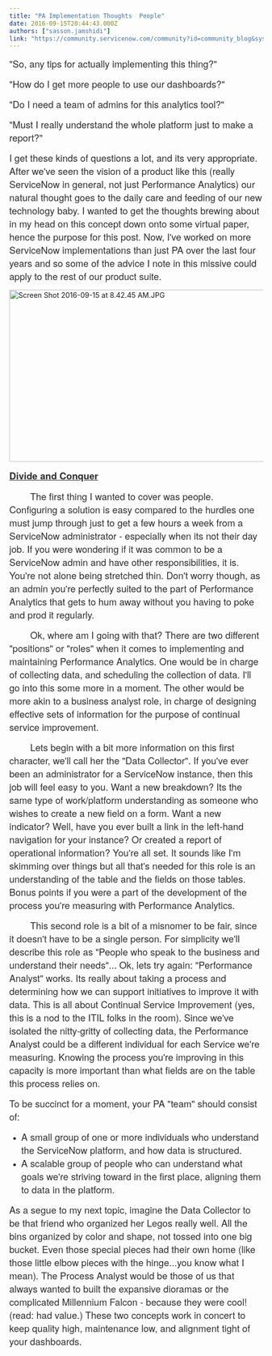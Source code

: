 ```yaml
---
title: "PA Implementation Thoughts  People"
date: 2016-09-15T20:44:43.000Z
authors: ["sasson.jamshidi"]
link: "https://community.servicenow.com/community?id=community_blog&sys_id=2d6dea29dbd0dbc01dcaf3231f961955"
---
```

<p><span style="font-size: 14.0pt; font-family: 'Helvetica Neue'; color: #2e2e2e;">"So, any tips for actually implementing this thing?"</span></p><p><span style="font-size: 14.0pt; font-family: 'Helvetica Neue'; color: #2e2e2e;">"How do I get more people to use our dashboards?"</span></p><p><span style="font-size: 14.0pt; font-family: 'Helvetica Neue'; color: #2e2e2e;">"Do I need a team of admins for this analytics tool?"</span></p><p><span style="font-size: 14.0pt; font-family: 'Helvetica Neue'; color: #2e2e2e;">"Must I really understand the whole platform just to make a report?"</span></p><p></p><p><span style="font-size: 14.0pt; font-family: 'Helvetica Neue'; color: #2e2e2e;">I get these kinds of questions a lot, and its very appropriate. After we've seen the vision of a product like this (really ServiceNow in general, not just Performance Analytics) our natural thought goes to the daily care and feeding of our new technology baby. I wanted to get the thoughts brewing about in my head on this concept down onto some virtual paper, hence the purpose for this post. Now, I've worked on more ServiceNow implementations than just PA over the last four years and so some of the advice I note in this missive could apply to the rest of our product suite.</span></p><p></p><p><img   alt="Screen Shot 2016-09-15 at 8.42.45 AM.JPG" class="image-1 jive-image" src="38cb00cadb109fc03eb27a9e0f9619ed.iix" style="width: 620px; height: 340px; display: block; margin-left: auto; margin-right: auto;"/></p><p></p><p><span style="; color: #2e2e2e; text-decoration: underline; font-size: 14.0pt; font-family: 'Helvetica Neue';"><strong>Divide and Conquer</strong></span></p><p><span style="font-size: 14.0pt; font-family: 'Helvetica Neue'; color: #2e2e2e;">         The first thing I wanted to cover was people. Configuring a solution is easy compared to the hurdles one must jump through just to get a few hours a week from a ServiceNow administrator - especially when its not their day job. If you were wondering if it was common to be a ServiceNow admin and have other responsibilities, it is. You're not alone being stretched thin. Don't worry though, as an admin you're perfectly suited to the part of Performance Analytics that gets to hum away without you having to poke and prod it regularly.</span></p><p><span style="font-size: 14.0pt; font-family: 'Helvetica Neue'; color: #2e2e2e;">         Ok, where am I going with that? There are two different "positions" or "roles" when it comes to implementing and maintaining Performance Analytics. One would be in charge of collecting data, and scheduling the collection of data. I'll go into this some more in a moment. The other would be more akin to a business analyst role, in charge of designing effective sets of information for the purpose of continual service improvement.</span></p><p><span style="font-size: 14.0pt; font-family: 'Helvetica Neue'; color: #2e2e2e;">         Lets begin with a bit more information on this first character, we'll call her the "Data Collector". If you've ever been an administrator for a ServiceNow instance, then this job will feel easy to you. Want a new breakdown? Its the same type of work/platform understanding as someone who wishes to create a new field on a form. Want a new indicator? Well, have you ever built a link in the left-hand navigation for your instance? Or created a report of operational information? You're all set. It sounds like I'm skimming over things but all that's needed for this role is an understanding of the table and the fields on those tables. Bonus points if you were a part of the development of the process you're measuring with Performance Analytics.</span></p><p><span style="font-size: 14.0pt; font-family: 'Helvetica Neue'; color: #2e2e2e;">         This second role is a bit of a misnomer to be fair, since it doesn't have to be a single person. For simplicity we'll describe this role as "People who speak to the business and understand their needs"... Ok, lets try again: "Performance Analyst" works. Its really about taking a process and determining how we can support initiatives to improve it with data. This is all about Continual Service Improvement (yes, this is a nod to the ITIL folks in the room). Since we've isolated the nitty-gritty of collecting data, the Performance Analyst could be a different individual for each Service we're measuring. Knowing the process you're improving in this capacity is more important than what fields are on the table this process relies on.</span></p><p></p><p><span style="font-size: 14.0pt; font-family: 'Helvetica Neue'; color: #2e2e2e;">To be succinct for a moment, your PA "team" should consist of:</span></p><ul><li><span style="font-size: 14.0pt; font-family: 'Helvetica Neue'; color: #2e2e2e;">A small group of one or more individuals who understand the ServiceNow platform, and how data is structured.</span></li><li><span style="font-size: 14.0pt; font-family: 'Helvetica Neue'; color: #2e2e2e;">A scalable group of people who can understand what goals we're striving toward in the first place, aligning them to data in the platform.</span></li></ul><p></p><p><span style="font-size: 14.0pt; font-family: 'Helvetica Neue'; color: #2e2e2e;">As a segue to my next topic, imagine the Data Collector to be that friend who organized her Legos really well. All the bins organized by color and shape, not tossed into one big bucket. Even those special pieces had their own home (like those little elbow pieces with the hinge...you know what I mean). The Process Analyst would be those of us that always wanted to built the expansive dioramas or the complicated Millennium Falcon - because they were cool! (read: had value.) These two concepts work in concert to keep quality high, maintenance low, and alignment tight of your dashboards.</span></p>